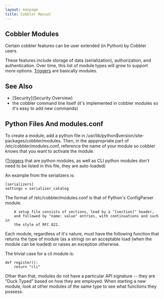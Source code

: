 ```yaml
---
layout: manpage
title: Cobbler Manual
---
```

## Cobbler Modules

Certain cobbler features can be user extended (in Python) by
Cobbler users.

These features include storage of data (serialization),
authorization, and authentication. Over time, this list of module
types will grow to support more options.  [Triggers](Triggers) are
basically modules.

## See Also

-   [Security](Security Overview)
-   the cobbler command line itself (it's implemented in cobbler
    modules so it's easy to add new commands)

## Python Files And modules.conf

To create a module, add a python file in
/usr/lib/python$version/site-packages/cobbler/modules. Then, in the
apppropriate part of /etc/cobbler/modules.conf, reference the name
of your module so cobbler knows that you want to activate the
module.

([Triggers](Triggers) that are python
modules, as well as CLI python modules don't need to be listed in
this file, they are auto-loaded)

An example from the serializers is:

    [serializers]
    settings = serializer_catalog

The format of /etc/cobbler/modules.conf is that of Python's
ConfigParser module.

        A setup file consists of sections, lead by a "[section]" header,
        and followed by "name: value" entries, with continuations and such in
        the style of RFC 822.

Each module, regardless of it's nature, must have the following
function that returns the type of module (as a string) on an
acceptable load (when the module can be loaded) or raises an
exception otherwise.

The trivial case for a cli module is:

    def register():
        return "cli"

Other than that, modules do not have a particular API signature --
they are "Duck Typed" based on how they are employed. When starting
a new module, look at other modules of the same type to see what
functions they possess.

